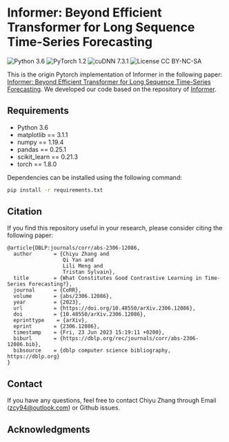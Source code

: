 # Informer: Beyond Efficient Transformer for Long Sequence Time-Series Forecasting
![Python 3.6](https://img.shields.io/badge/python-3.6-green.svg?style=plastic)
![PyTorch 1.2](https://img.shields.io/badge/PyTorch%20-%23EE4C2C.svg?style=plastic)
![cuDNN 7.3.1](https://img.shields.io/badge/cudnn-7.3.1-green.svg?style=plastic)
![License CC BY-NC-SA](https://img.shields.io/badge/license-CC_BY--NC--SA--green.svg?style=plastic)

This is the origin Pytorch implementation of Informer in the following paper: 
[Informer: Beyond Efficient Transformer for Long Sequence Time-Series Forecasting](https://arxiv.org/abs/2012.07436). We developed our code based on the repository of [Informer](https://github.com/zhouhaoyi/Informer2020). 

## Requirements

- Python 3.6
- matplotlib == 3.1.1
- numpy == 1.19.4
- pandas == 0.25.1
- scikit_learn == 0.21.3
- torch == 1.8.0

Dependencies can be installed using the following command:
```bash
pip install -r requirements.txt
```

## <span id="citelink">Citation</span>
If you find this repository useful in your research, please consider citing the following paper:

```
@article{DBLP:journals/corr/abs-2306-12086,
  author       = {Chiyu Zhang and
                  Qi Yan and
                  Lili Meng and
                  Tristan Sylvain},
  title        = {What Constitutes Good Contrastive Learning in Time-Series Forecasting?},
  journal      = {CoRR},
  volume       = {abs/2306.12086},
  year         = {2023},
  url          = {https://doi.org/10.48550/arXiv.2306.12086},
  doi          = {10.48550/arXiv.2306.12086},
  eprinttype    = {arXiv},
  eprint       = {2306.12086},
  timestamp    = {Fri, 23 Jun 2023 15:19:11 +0200},
  biburl       = {https://dblp.org/rec/journals/corr/abs-2306-12086.bib},
  bibsource    = {dblp computer science bibliography, https://dblp.org}
}
```

## Contact
If you have any questions, feel free to contact Chiyu Zhang through Email (zcy94@outlook.com) or Github issues. 
## Acknowledgments

